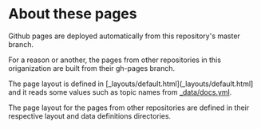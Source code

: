 # About these pages

Github pages are deployed automatically from this repository's master branch.

For a reason or another, the pages from other repositories in this origanization are built from their gh-pages branch. 

The page layout is defined in [_layouts/default.html](_layouts/default.html] and it reads some values such as topic names from [_data/docs.yml](_data/docs.yml).

The page layout for the pages from other repositories are defined in their respective layout and data definitions directories.


